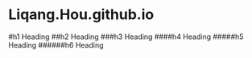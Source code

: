 # Liqang.Hou.github.io

#h1 Heading
##h2 Heading
###h3 Heading
####h4 Heading
#####h5 Heading
######h6 Heading
